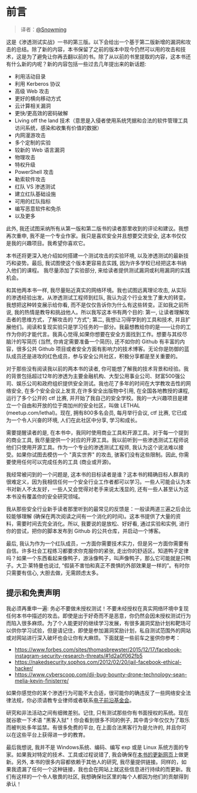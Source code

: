 # 前言

> 译者：[@Snowming](https://github.com/Snowming04)

这是《渗透测试实战》一书的第三版。以下会给出一个基于第二版新增的漏洞和攻击的总结。除了新的内容，本书保留了之前的版本中现今仍然可以用的攻击和技术，这是为了避免让你再去翻以前的书。除了从以前的书里提取的内容，这本书还有什么新的内呢？新的内容包括一些过去几年提出来的新话题:
- 利用活动目录
- 利用 Kerberos 协议
- 高级 Web 攻击
- 更好的横向移动方式
- 云计算相关漏洞
- 更快/更高效的密码破解
- Living off the land 技术（意思是入侵者使用系统凭据和合法的软件管理工具访问系统，感染和收集有价值的数据）
- 内网漫游攻击
- 多个定制的实验
- 较新的 Web 语言漏洞
- 物理攻击
- 特权升级
- PowerShell 攻击
- 勒索软件攻击
- 红队 VS 渗透测试
- 建立红队基础设施
- 可用的红队指标
- 编写恶意软件和免杀
- 以及更多

此外, 我还试图采纳所有从第一版和第二版书的读者那里收到的评论和建议。我想再次重申, 我不是一个专业作家。我只是喜欢安全并且想要交流安全, 这本书仅仅是我的兴趣项目。我希望你喜欢它。

本书还将更深入地介绍如何搭建一个测试攻击的实验环境, 以及渗透测试的最新技巧和姿势。最后, 我试图使这个版本更容易去实践, 因为许多学校已经把这本书纳入他们的课程。 我尽量添加了实验部分, 来给读者提供测试漏洞或利用漏洞的实践机会。

和其他两本书一样, 我尽量贴近真实的网络环境。我也试图远离理论攻击, 从实际的渗透经验出发。从渗透测试工程师到红队, 我认为这个行业发生了重大的转变。 我想把这种转变展示给你看, 而不是仅仅告诉你为什么有这些转变。正如我之前所说, 我的热情是教导和挑战他人。所以我写这本书有两个目的: 第一, 让读者理解攻击者的思维方式，了解攻击的 "方式"; 第二, 我想让习得学到的工具和技术, 并且扩展他们。阅读和复现实验只是学习任务的一部分。我最想教给你的是——让你的工作为你的才能代言。我真心觉得,如果你想要在安全方面找到工作。想要与其绞尽脑汁的写简历 (当然, 你肯定需要准备一个简历), 还不如你的 Github 有丰富的内容，很多公共 Github 项目或者安全方面有影响力的技术博客。无论你是防御的蓝队成员还是进攻的红色成员，参与安全公共社区，积极分享都是至关重要的。

对于那些没有阅读我以前的两本书的读者, 你可能想了解我的技术背景和经验。我的背景包括超过12年的渗透为主要金融机构、大型公用事业公司、财富500强公司、娱乐公司和政府组织提供安全测试。我也花了多年的时间在大学教攻击性的网络安全, 在多个安全会议上发言,在许多安全出版物中引用, 在全国各地教授的课程, 运行了多个公开的 ctf 比赛, 并开始了我自己的安全学校。我的一大兴趣项目是建立一个自由和开放的位于南加州的安全社区，叫做 LETHAL (meetup.com/lethal)。现在, 拥有800多名会员, 每月举行会议, ctf 比赛, 它已成为一个令人兴奋的环境, 人们在此社区中分享, 学习和成长。

需要提醒读者的是, 在本书中，我同时使用商业工具和开源工具。对于每一个提到的商业工具, 我尽量提供一个对应的开源工具。我以前听到一些渗透测试工程师说他们只使用开源工具。作为一个专业的渗透测试工程师, 我认为这个说法难以接受。如果你试图去模仿一个 "真实世界" 的攻击, 骇客们没有这些限制。因此, 你需要使用任何可以完成任务的工具 (商业或开源)。

我经常被问到的一个问题是, 这本书的目标读者是谁？这本书的精确目标人群真的很难定义，因为我相信任何一个安全行业工作者都可以学习。一些人可能会认为本书对新人不太友好，一些人又会觉得对老手来说太浅显的, 还有一些人甚至认为这本书没有覆盖你的安全研究领域。

我从那些安全行业新手读者那里听到的最常见的反馈是：一般读两道三遍之后会比较能够理解 (确保在两次阅读之间有一个消化的时间)。这本书提供了大量的资料，需要时间去完全消化。所以, 我要说的是放松、好好看, 通过实验和实例, 进行你的尝试，把你的脚本发布到 Github 的公共仓库，并启动一个博客。

最后, 我认为作为一个红队成员，一方面你需要技术实力，但是另一方面你需要有自信。许多社会工程练习都要求你克服你的紧张, 走出你的舒适区。知道鸭子定律吗？如果一个东西看起来像鸭子，游泳像鸭子，叫声像鸭子，那么它可能就是只鸭子。大卫·莱特曼也说过, “假装不害怕和真正不畏惧的外部效果是一样的”。有时你只需要有信心, 大胆去做，无需顾虑太多。

## 提示和免责声明
我必须再重申一遍: 务必不要做未授权测试！不要未经授权在真实网络环境中复现任何本书中描述的攻击。即使是出于好奇而不是恶意，你仍然会因未授权测试行为而陷入很多麻烦。为了个人能更好的继续学习发展，有很多漏洞奖励计划和靶场可以供你学习试验，但是请记住，即使是参加漏洞奖励计划，私自测试范围外的网站或对网站进行深入破坏也会让你有大麻烦。下面就是一些前车之鉴供你参考：
- https://www.forbes.com/sites/thomasbrewster/2015/12/17/facebook-instagram-security-research-threats/#1d2a0f062fb5
- https://nakedsecurity.sophos.com/2012/02/20/jail-facebook-ethical-hacker/
- https://www.cyberscoop.com/dji-bug-bounty-drone-technology-sean-melia-kevin-finisterre/

如果你感觉你的某个渗透行为可能不太合适，很可能你的确违反了一些网络安全法律法规，你必须请教专业律师或者联系[电子前沿基金会](https://www.eff.org/pages/legal-assistance)。

研究和非法活动之间有细微差别。记住, 只有测试那些你有书面授权的系统。现在就谷歌一下术语 "黑客入狱"！你会看到很多不同的例子, 其中青少年仅仅为了取乐而被判处多年监禁。有很多免费的平台, 在上面合法黑客行为是允许的, 并且你可以在这些平台上获得进一步的教育。

最后我想说, 我并不是 Windows系统、编码、编写 exp 或是 Linux 系统方面的专家。如果我对特定的技术、工具或过程说错了, 我会确保在[本书的更新网页](http://thehackerplaybook.com/updates/)上做更新。另外, 本书的很多内容都依赖于其他人的研究, 我尽量提供链接。同样的，如果我遗漏了任何一个这种链接，我也会在网站上就这些信息进行持续的而更新。我们有这样的一个令人敬畏的社区, 我想确保社区里的每个人都因为他们的贡献得到承认！

 








